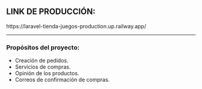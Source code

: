 <h2> LINK DE PRODUCCIÓN: </h2>
https://laravel-tienda-juegos-production.up.railway.app/

<hr>

<h3> Propósitos del proyecto: </h3>

<ul>

<li> Creación de pedidos. </li>
<li> Servicios de compras. </li>
<li> Opinión de los productos. </li>
<li> Correos de confirmación de compras. </li>

</ul>

